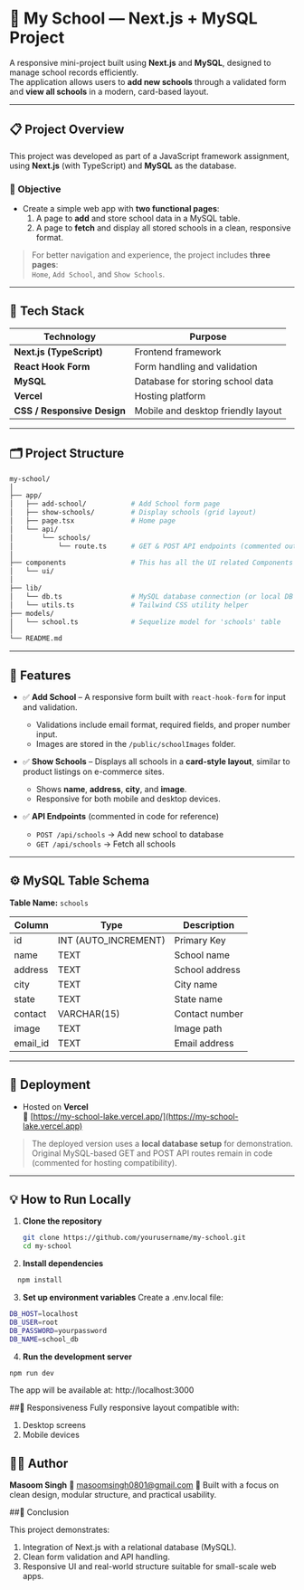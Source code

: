 # 🏫 My School — Next.js + MySQL Project

A responsive mini-project built using **Next.js** and **MySQL**, designed to manage school records efficiently.  
The application allows users to **add new schools** through a validated form and **view all schools** in a modern, card-based layout.

---

## 📋 Project Overview

This project was developed as part of a JavaScript framework assignment, using **Next.js** (with TypeScript) and **MySQL** as the database.

### 🎯 Objective
- Create a simple web app with **two functional pages**:
  1. A page to **add** and store school data in a MySQL table.
  2. A page to **fetch** and display all stored schools in a clean, responsive format.

> For better navigation and experience, the project includes **three pages**:  
> `Home`, `Add School`, and `Show Schools`.

---

## 🧱 Tech Stack

| Technology | Purpose |
|-------------|----------|
| **Next.js (TypeScript)** | Frontend framework |
| **React Hook Form** | Form handling and validation |
| **MySQL** | Database for storing school data |
| **Vercel** | Hosting platform |
| **CSS / Responsive Design** | Mobile and desktop friendly layout |

---

## 🗂️ Project Structure

```bash
my-school/
│
├── app/
│   ├── add-school/           # Add School form page
│   ├── show-schools/         # Display schools (grid layout)
│   ├── page.tsx              # Home page
│   └── api/
│       └── schools/
│           └── route.ts      # GET & POST API endpoints (commented out for local setup)
│
├── components                # This has all the UI related Components used in the frontend
│   └── ui/
│
├── lib/
│   └── db.ts                 # MySQL database connection (or local DB setup)
│   └── utils.ts              # Tailwind CSS utility helper
├── models/
│   └── school.ts             # Sequelize model for 'schools' table
│
└── README.md
```

---

## 🧩 Features

- ✅ **Add School** – A responsive form built with `react-hook-form` for input and validation.
  - Validations include email format, required fields, and proper number input.
  - Images are stored in the `/public/schoolImages` folder.
  
- ✅ **Show Schools** – Displays all schools in a **card-style layout**, similar to product listings on e-commerce sites.
  - Shows **name**, **address**, **city**, and **image**.
  - Responsive for both mobile and desktop devices.

- ✅ **API Endpoints** (commented in code for reference)
  - `POST /api/schools` → Add new school to database
  - `GET /api/schools` → Fetch all schools

---

## ⚙️ MySQL Table Schema

**Table Name:** `schools`

| Column | Type | Description |
|---------|------|-------------|
| id | INT (AUTO_INCREMENT) | Primary Key |
| name | TEXT | School name |
| address | TEXT | School address |
| city | TEXT | City name |
| state | TEXT | State name |
| contact | VARCHAR(15) | Contact number |
| image | TEXT | Image path |
| email_id | TEXT | Email address |

---

## 🚀 Deployment

- Hosted on **Vercel**  
  🔗 [https://my-school-lake.vercel.app/](https://my-school-lake.vercel.app)

> The deployed version uses a **local database setup** for demonstration.  
> Original MySQL-based GET and POST API routes remain in code (commented for hosting compatibility).

---

## 💡 How to Run Locally

1. **Clone the repository**
   ```bash
   git clone https://github.com/yourusername/my-school.git
   cd my-school
   
2. **Install dependencies**
  ```bash
    npm install
```

3. **Set up environment variables**
Create a .env.local file:

  ```bash
DB_HOST=localhost
DB_USER=root
DB_PASSWORD=yourpassword
DB_NAME=school_db

```
4. **Run the development server**
   
```bash
npm run dev
```
The app will be available at:
http://localhost:3000

##📱 Responsiveness
Fully responsive layout compatible with:

   1. Desktop screens
   2. Mobile devices

## 👩‍💻 Author
**Masoom Singh**
📧 masoomsingh0801@gmail.com
💼 Built with a focus on clean design, modular structure, and practical usability.

##🏁 Conclusion

This project demonstrates:
1. Integration of Next.js with a relational database (MySQL).
2. Clean form validation and API handling.
3. Responsive UI and real-world structure suitable for small-scale web apps.
